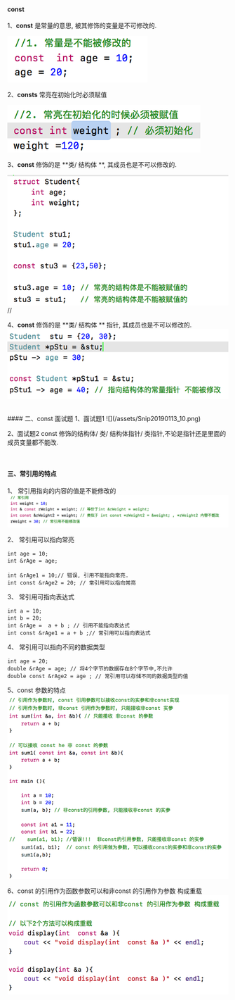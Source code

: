 #### const  

1、**const** 是常量的意思, 被其修饰的变量是不可修改的.

![](/assets/Snip20190113_6.png)

2、**consts** 常亮在初始化时必须赋值

![](/assets/Snip20190113_7.png)

3、**const** 修饰的是 **类/ 结构体 **, 其成员也是不可以修改的.

![](/assets/Snip20190113_8.png)
// 

4、**const** 修饰的是 **类/ 结构体  ** 指针, 其成员也是不可以修改的.
![](/assets/Snip20190113_9.png)




<br>
#### 二、const 面试题
1、面试题1
![](/assets/Snip20190113_10.png)

2、面试题2
const 修饰的结构体/ 类/ 结构体指针/ 类指针,不论是指针还是里面的成员变量都不能改.


<br>

#### 三、常引用的特点
1、 常引用指向的内容的值是不能修改的
![](/assets/Snip20190113_11.png)

2、 常引用可以指向常亮

```
int age = 10;
int &rAge = age; 

int &rAge1 = 10;// 错误, 引用不能指向常亮.
int const &rAge2 = 20; // 常引用可以指向常亮
```

3、 常引用可指向表达式
```
int a = 10;
int b = 20;
int &rAge =  a + b ; // 引用不能指向表达式
int const &rAge1 = a + b ;// 常引用可以指向表达式
```
4、 常引用可以指向不同的数据类型
```
int age = 20;
double &rAge = age; // 将4个字节的数据存在8个字节中,不允许
double const &rAge2 = age ; // 常引用可以存储不同的数据类型的值
```


5、const 参数的特点
![](/assets/Snip20190113_12.png)

6、const 的引用作为函数参数可以和非const 的引用作为参数 构成重载
 ![](/assets/Snip20190113_13.png)


